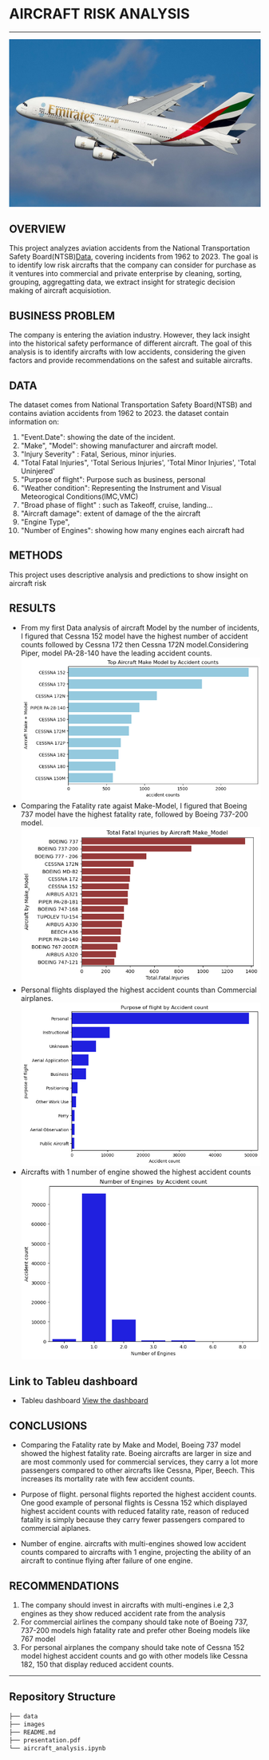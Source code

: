 # AIRCRAFT RISK ANALYSIS
***
![alternative](./images/aero.jpg)
## OVERVIEW
This project analyzes aviation accidents from the National Transportation Safety Board(NTSB)[Data](https://www.kaggle.com/datasets/khsamaha/aviation-accident-database-synopses), covering incidents from 1962 to 2023. The goal is to identify low risk aircrafts that the company can consider for purchase as it ventures into commercial and private enterprise by cleaning, sorting, grouping, aggregatting data, we extract insight for strategic decision making of aircraft acquisiotion.

## BUSINESS PROBLEM
The company is entering the aviation industry. However, they lack insight into the historical safety performance of different aircraft. The goal of this analysis is to identify aircrafts with low accidents, considering the given factors and provide recommendations on the safest and suitable aircrafts.

## DATA
The dataset comes from National Transportation Safety Board(NTSB) and contains aviation accidents from 1962 to 2023. the dataset contain information on:

1. "Event.Date": showing the date of the incident.
2. "Make", "Model": showing manufacturer and aircraft model.
3. "Injury Severity" : Fatal, Serious, minor injuries.
4. "Total Fatal Injuries", 'Total Serious Injuries', 'Total Minor Injuries', 'Total Uninjered'
5. "Purpose of flight": Purpose such as business, personal
6. "Weather condition": Representing the Instrument and Visual Meteorogical Conditions(IMC,VMC)
7. "Broad phase of flight" : such as Takeoff, cruise, landing...
8. "Aircraft damage": extent of damage of the the aircraft
9. "Engine Type",
10. "Number of Engines": showing how many engines each aircraft had

## METHODS
This project uses descriptive analysis and predictions to show insight on aircraft risk

## RESULTS
* From my first Data analysis of aircraft Model by the number of incidents, I figured that Cessna 152 model have the highest number of accident counts
followed by Cessna 172 then Cessna 172N model.Considering Piper, model PA-28-140 have the leading accident counts.
![alternative](./images/modelsbyaccident.png)
* Comparing the Fatality rate agaist Make-Model, I figured that Boeing 737 model have the highest fatality rate, followed by Boeing 737-200 model.
![alternative](./images/fatalityrate.png)
* Personal flights displayed the highest accident counts than Commercial airplanes.
![alternative](./images/purposeofflight.png)
* Aircrafts with 1 number of engine showed the highest accident counts
![alternative](./images/numberofengine.png)

## Link to Tableu dashboard
* Tableu dashboard [View the dashboard](https://public.tableau.com/app/profile/meshack.mboya/viz/AviationAccidentsDataAnalysis_17511174111600/AicraftAccidentsAnalysis)

## CONCLUSIONS
* Comparing the Fatality rate by Make and Model, Boeing 737 model showed the highest fatality rate. Boeing aircrafts are larger in size and are most commonly used for commercial services, they carry a lot more passengers compared to other aircrafts like Cessna, Piper, Beech. This increases its mortality rate with few accident counts.

* Purpose of flight. personal flights reported the highest accident counts. One good example of personal flights is Cessna 152 which displayed highest accident counts with reduced fatality rate, reason of reduced fatality is simply because they carry fewer passengers compared to commercial aiplanes.

* Number of engine. aircrafts with multi-engines showed low accident counts compared to aircrafts with 1 engine, projecting the ability of an aircraft to continue flying after failure of one engine.

## RECOMMENDATIONS
1. The company should invest in aircrafts with multi-engines i.e 2,3 engines as they show reduced accident rate from the analysis
2. For commercial airlines the company should take note of Boeing 737, 737-200 models high fatality rate and prefer other Boeing models like 767 model 
3. For personal airplanes the company should take note of Cessna 152 model highest accident counts and go with other models like Cessna 182, 150 that display reduced accident counts.

****

## Repository Structure
```
├── data
├── images
├── README.md
├── presentation.pdf
└── aircraft_analysis.ipynb
```